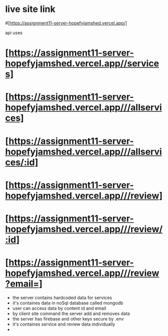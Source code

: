 # live site link 
#[https://assignment11-server-hopefyjamshed.vercel.app/]


api uses

# [https://assignment11-server-hopefyjamshed.vercel.app//services]

# [https://assignment11-server-hopefyjamshed.vercel.app///allservices]

# [https://assignment11-server-hopefyjamshed.vercel.app///allservices/:id]

# [https://assignment11-server-hopefyjamshed.vercel.app///review]

# [https://assignment11-server-hopefyjamshed.vercel.app///review/:id]

# [https://assignment11-server-hopefyjamshed.vercel.app///review?email=]

<ul>
<li> the server contains hardcoded data for services</li>
<li>it's containes data in noSql database called mongodb</li>
<li>user can access data by content id and email</li>
<li>by client site command the server add and removes data</li>
<li>the server has firebase and other keys secure by .env</li>
<li>it's containes service and review data individually</li>
<li></li>

</ul>